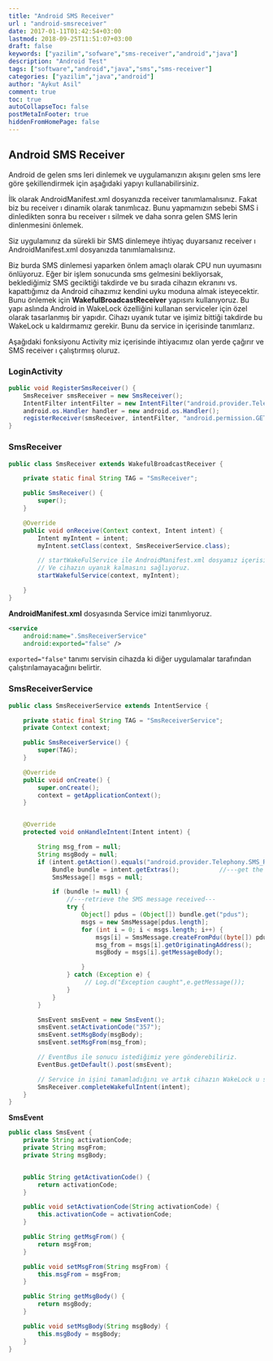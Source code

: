 ```yaml
---
title: "Android SMS Receiver"
url : "android-smsreceiver"
date: 2017-01-11T01:42:54+03:00
lastmod: 2018-09-25T11:51:07+03:00
draft: false
keywords: ["yazilim","sofware","sms-receiver","android","java"]
description: "Android Test"
tags: ["software","android","java","sms","sms-receiver"]
categories: ["yazilim","java","android"]
author: "Aykut Asil"
comment: true
toc: true
autoCollapseToc: false
postMetaInFooter: true
hiddenFromHomePage: false
---
```


## Android SMS Receiver

Android de gelen sms leri dinlemek ve uygulamanızın akışını gelen sms lere göre şekillendirmek için aşağıdaki yapıyı kullanabilirsiniz.

İlk olarak AndroidManifest.xml dosyanızda receiver tanımlamalısınız. Fakat biz bu receiver ı dinamik olarak tanımlıcaz. Bunu yapmamızın sebebi SMS i dinledikten sonra bu receiver ı silmek ve daha sonra gelen SMS lerin dinlenmesini önlemek.

Siz uygulamınız da sürekli bir SMS dinlemeye ihtiyaç duyarsanız receiver ı AndroidManifest.xml dosyanızda tanımlamalısınız.

Biz burda SMS dinlemesi yaparken önlem amaçlı olarak CPU nun uyumasını önlüyoruz. Eğer bir işlem sonucunda sms gelmesini bekliyorsak, beklediğimiz SMS  geciktiği takdirde ve bu sırada cihazın ekranını vs. kapattığımız da Android cihazımız kendini uyku moduna almak isteyecektir. Bunu önlemek için **WakefulBroadcastReceiver** yapısını kullanıyoruz. Bu yapı aslında Android in WakeLock özelliğini kullanan serviceler için özel olarak tasarlanmış  bir yapıdır. Cihazı uyanık tutar ve işimiz bittiği takdirde bu WakeLock u kaldırmamız gerekir. Bunu da service in içerisinde tanımlarız.

Aşağıdaki fonksiyonu Activity miz içerisinde ihtiyacımız olan yerde çağırır ve SMS receiver ı çalıştırmıış oluruz.

### LoginActivity

```java
public void RegisterSmsReceiver() {
    SmsReceiver smsReceiver = new SmsReceiver();
    IntentFilter intentFilter = new IntentFilter("android.provider.Telephony.SMS_RECEIVED");
    android.os.Handler handler = new android.os.Handler();
    registerReceiver(smsReceiver, intentFilter, "android.permission.GET_TASKS", handler);
}
```

### SmsReceiver

```java
public class SmsReceiver extends WakefulBroadcastReceiver {

    private static final String TAG = "SmsReceiver";

    public SmsReceiver() {
        super();
    }

    @Override
    public void onReceive(Context context, Intent intent) {
        Intent myIntent = intent;
        myIntent.setClass(context, SmsReceiverService.class);

        // startWakeFulService ile AndroidManifest.xml dosyamız içerisinde tanımlamış olduğumuz Service e yönlendiriyoruz.
        // Ve cihazın uyanık kalmasını sağlıyoruz.
        startWakefulService(context, myIntent);

    }
}
```

**AndroidManifest.xml** dosyasında  Service imizi  tanımlıyoruz.

```xml
<service
    android:name=".SmsReceiverService"
    android:exported="false" />
```

`exported="false"` tanımı servisin cihazda ki diğer uygulamalar tarafından çalıştırılamayacağını belirtir.

### SmsReceiverService

```java
public class SmsReceiverService extends IntentService {

    private static final String TAG = "SmsReceiverService";
    private Context context;

    public SmsReceiverService() {
        super(TAG);
    }

    @Override
    public void onCreate() {
        super.onCreate();
        context = getApplicationContext();
    }


    @Override
    protected void onHandleIntent(Intent intent) {

        String msg_from = null;
        String msgBody = null;
        if (intent.getAction().equals("android.provider.Telephony.SMS_RECEIVED")) {
            Bundle bundle = intent.getExtras();           //---get the SMS message passed in---
            SmsMessage[] msgs = null;

            if (bundle != null) {
                //---retrieve the SMS message received---
                try {
                    Object[] pdus = (Object[]) bundle.get("pdus");
                    msgs = new SmsMessage[pdus.length];
                    for (int i = 0; i < msgs.length; i++) {
                        msgs[i] = SmsMessage.createFromPdu((byte[]) pdus[i]);
                        msg_from = msgs[i].getOriginatingAddress();
                        msgBody = msgs[i].getMessageBody();

                    }
                } catch (Exception e) {
                     // Log.d("Exception caught",e.getMessage());
                }
            }
        }

        SmsEvent smsEvent = new SmsEvent();
        smsEvent.setActivationCode("357");
        smsEvent.setMsgBody(msgBody);
        smsEvent.setMsgFrom(msg_from);

        // EventBus ile sonucu istediğimiz yere gönderebiliriz.
        EventBus.getDefault().post(smsEvent);

        // Service in işini tamamladığını ve artık cihazın WakeLock u serbest bırakabileceğini söylüyoruz.
        SmsReceiver.completeWakefulIntent(intent);
    }
}
```

**SmsEvent**

```java
public class SmsEvent {
    private String activationCode;
    private String msgFrom;
    private String msgBody;


    public String getActivationCode() {
        return activationCode;
    }

    public void setActivationCode(String activationCode) {
        this.activationCode = activationCode;
    }

    public String getMsgFrom() {
        return msgFrom;
    }

    public void setMsgFrom(String msgFrom) {
        this.msgFrom = msgFrom;
    }

    public String getMsgBody() {
        return msgBody;
    }

    public void setMsgBody(String msgBody) {
        this.msgBody = msgBody;
    }
}
```
